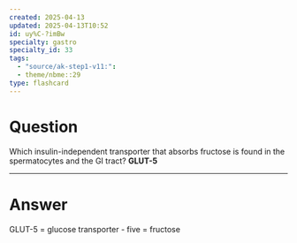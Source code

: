 ```yaml
---
created: 2025-04-13
updated: 2025-04-13T10:52
id: uy%C-?imBw
specialty: gastro
specialty_id: 33
tags:
  - "source/ak-step1-v11:": 
  - theme/nbme::29
type: flashcard
---
```


# Question
Which insulin-independent transporter that absorbs fructose is found in the spermatocytes and the GI tract?    **GLUT-5**

---

# Answer
GLUT-5 = glucose transporter - five = fructose